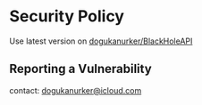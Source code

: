 # Security Policy

Use latest version on [dogukanurker/BlackHoleAPI](https://github.com/DogukanUrker/BlackHoleAPI)

## Reporting a Vulnerability

contact: dogukanurker@icloud.com
